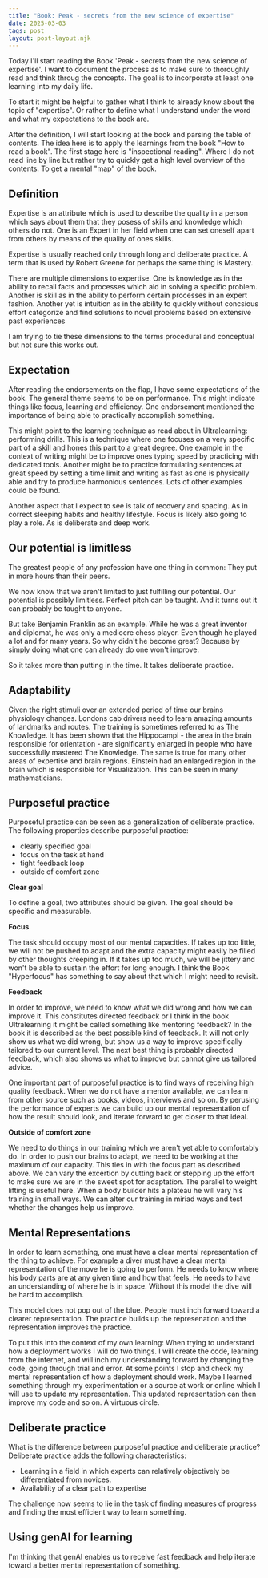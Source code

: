 ```yaml
---
title: "Book: Peak - secrets from the new science of expertise"
date: 2025-03-03
tags: post
layout: post-layout.njk
---
```


Today I'll start reading the Book 'Peak - secrets from the new science of
expertise'. I want to document the process as to make sure to thoroughly read
and think throug the concepts. The goal is to incorporate at least one learning
into my daily life.

To start it might be helpful to gather what I think to already know about the
topic of "expertise". Or rather to define what I understand under the word and
what my expectations to the book are.

After the definition, I will start looking at the book and parsing the table of
contents. The idea here is to apply the learnings from the book "How to read a
book". The first stage here is "inspectional reading". Where I do not read line
by line but rather try to quickly get a high level overview of the contents. To
get a mental "map" of the book.

## Definition

Expertise is an attribute which is used to describe the quality in a person
which says about them that they posess of skills and knowledge which others do
not. One is an Expert in her field when one can set oneself apart from others
by means of the quality of ones skills.

Expertise is usually reached only through long and deliberate practice.
A term that is used by Robert Greene for perhaps the same thing is Mastery.

There are multiple dimensions to expertise. One is knowledge as in the ability
to recall facts and processes which aid in solving a specific problem. Another
is skill as in the ability to perform certain processes in an expert fashion.
Another yet is intuition as in the ability to quickly without concsious effort
categorize and find solutions to novel problems based on extensive past
experiences

I am trying to tie these dimensions to the terms procedural and conceptual 
but not sure this works out.

## Expectation

After reading the endorsements on the flap, I have some expectations of the
book. The general theme seems to be on performance. This might indicate things
like focus, learning and efficiency. One endorsement mentioned the importance
of being able to practically accomplish something. 

This might point to the learning technique as read about in Ultralearning:
performing drills. This is a technique where one focuses on a very specific
part of a skill and hones this part to a great degree. One example in the
context of writing might be to improve ones typing speed by practicing with
dedicated tools. Another might be to practice formulating sentences at great
speed by setting a time limit and writing as fast as one is physically able and
try to produce harmonious sentences. Lots of other examples could be found.

Another aspect that I expect to see is talk of recovery and spacing. As in
correct sleeping habits and healthy lifestyle. Focus is likely also going to
play a role. As is deliberate and deep work.

## Our potential is limitless

The greatest people of any profession have one thing in common: They put in
more hours than their peers. 

We now know that we aren't limited to just fulfilling our potential. Our
potential is possibly limitless. Perfect pitch can be taught. And it turns out
it can probably be taught to anyone.

But take Benjamin Franklin as an example. While he
was a great inventor and diplomat, he was only a mediocre chess player. Even
though he played a lot and for many years. So why didn't he become great? Because
by simply doing what one can already do one won't improve.

So it takes more than putting in the time. It takes deliberate practice.

## Adaptability

Given the right stimuli over an extended period of time our brains physiology
changes. Londons cab drivers need to learn amazing amounts of landmarks and
routes. The training is sometimes referred to as The Knowledge. It has been
shown that the Hippocampi - the area in the brain responsible for orientation -
are significantly enlarged in people who have successfully mastered The
Knowledge. The same is true for many other areas of expertise and brain
regions. Einstein had an enlarged region in the brain which is responsible for
Visualization. This can be seen in many mathematicians.

## Purposeful practice

Purposeful practice can be seen as a generalization of deliberate practice.
The following properties describe purposeful practice:  

- clearly specified goal
- focus on the task at hand
- tight feedback loop
- outside of comfort zone 

**Clear goal**

To define a goal, two attributes should be given. The goal should be specific
and measurable.

**Focus**

The task should occupy most of our mental capacities. If takes up too little,
we will not be pushed to adapt and the extra capacity might easily be filled by
other thoughts creeping in. If it takes up too much, we will be jittery and
won't be able to sustain the effort for long enough. I think the Book
"Hyperfocus" has something to say about that which I might need to revisit.

**Feedback**

In order to improve, we need to know what we did wrong and how we can improve
it. This constitutes directed feedback or I think in the book Ultralearning it
might be called something like mentoring feedback? In the book it is described
as the best possible kind of feedback. It will not only show us what we did
wrong, but show us a way to improve specifically tailored to our current level.
The next best thing is probably directed feedback, which also shows us what to
improve but cannot give us tailored advice.

One important part of purposeful practice is to find ways of receiving high
quality feedback. When we do not have a mentor available, we can learn from
other source such as books, videos, interviews and so on. By perusing the
performance of experts we can build up our mental representation of how the
result should look, and iterate forward to get closer to that ideal.

**Outside of comfort zone**

We need to do things in our training which we aren't yet able to comfortably do.
In order to push our brains to adapt, we need to be working at the maximum of
our capacity. This ties in with the focus part as described above. We can vary
the excertion by cutting back or stepping up the effort to make sure we are in
the sweet spot for adaptation. The parallel to weight lifting is useful here.
When a body builder hits a plateau he will vary his training in small ways. We
can alter our training in miriad ways and test whether the changes help us
improve.

## Mental Representations

In order to learn something, one must have a clear mental representation of the
thing to achieve. For example a diver must have a clear mental representation
of the move he is going to perform. He needs to know where his body parts are
at any given time and how that feels. He needs to have an understanding of
where he is in space. Without this model the dive will be hard to accomplish.

This model does not pop out of the blue. People must inch forward toward a
clearer representation. The practice builds up the represenation and the
representation improves the practice.

To put this into the context of my own learning: When trying to understand how
a deployment works I will do two things. I will create the code, learning from
the internet, and will inch my understanding forward by changing the code,
going through trial and error. At some points I stop and check my mental
representation of how a deployment should work. Maybe I learned something
through my experimentation or a source at work or online which I will use to
update my representation. This updated representation can then improve my code
and so on. A virtuous circle.

## Deliberate practice

What is the difference between purposeful practice and deliberate practice?
Deliberate practice adds the following characteristics:

- Learning in a field in which experts can relatively objectively be
  differentiated from novices. 
- Availability of a clear path to expertise

The challenge now seems to lie in the task of finding measures of progress
and finding the most efficient way to learn something.

## Using genAI for learning

I'm thinking that genAI enables us to receive fast feedback
and help iterate toward a better mental representation of something.

